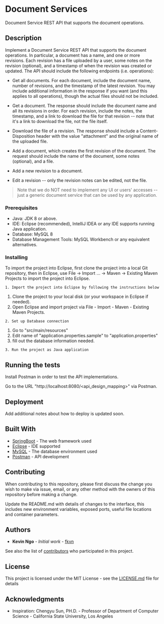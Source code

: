 # Document Services

 Document Service REST API that supports the document operations. 

## Description
 
Implement a Document Service REST API that supports the document operations. In particular, a document has a name, and one or more revisions. Each revision has a file uploaded by a user, some notes on the revision (optional), and a timestamp of when the revision was created or updated. The API should include the following endpoints (i.e. operations):

 * Get all documents. For each document, include the document name, number of revisions, and the timestamp of the latest revision. You may include additional information in the response if you want (and this applies to all operations), though the actual files should not be included.

 * Get a document. The response should include the document name and all its revisions in order. For each revision, include the notes, the timestamp, and a link to download the file for that revision -- note that it's a link to download the file, not the file itself.

 * Download the file of a revision. The response should include a Content-Disposition header with the value "attachment" and the original name of the uploaded file.

 * Add a document, which creates the first revision of the document. The request should include the name of the document, some notes (optional), and a file.

 * Add a new revision to a document.
 
 * Edit a revision -- only the revision notes can be edited, not the file.

> Note that we do NOT need to implement any UI or users' accesses -- just a generic document service that can be used by any application.

### Prerequisites

* Java: JDK 8 or above.
* IDE: Eclipse (recommended), IntelliJ IDEA or any IDE supports running Java application.
* Database: MySQL 8 
* Database Management Tools: MySQL Workbench or any equivalent alternatives.

### Installing

To import the project into Eclipse, first clone the project into a local Git repository, then in Eclipse, use File -> Import ... -> Maven -> Existing Maven Projects to import the project into Eclipse.

```
1. Import the project into Eclipse by following the instructions below
```

1. Clone the project to your local disk (or your workspace in Eclipse if needed).
1. Open Eclipse and import project via File - Import - Maven - Existing Maven Projects.

```
2. Set up Database connection
```
1. Go to "src/main/resources"
1. Edit name of "application.properties.sample" to "application.properties"
1. fill out the database information needed.

```
3. Run the project as Java application 
```

## Running the tests

Install Postman in order to test the API implementations.

Go to the URL "http://localhost:8080/<api_design_mapping>" via Postman.

## Deployment

Add additional notes about how to deploy is updated soon.

## Built With

* [SpringBoot](http://start.spring.io) - The web framework used
* [Eclipse](https://www.eclipse.org/downloads/packages/release/indigo/sr2/eclipse-ide-java-ee-developers) - IDE supported
* [MySQL](https://dev.mysql.com/downloads/mysql/) - The database environment used
* [Postman](https://www.getpostman.com) - API development

## Contributing

When contributing to this repository, please first discuss the change you wish to make via issue, email, or any other method with the owners of this repository before making a change.

Update the README.md with details of changes to the interface, this includes new environment variables, exposed ports, useful file locations and container parameters.
 

## Authors

* **Kevin Ngo** - *Initial work* - [fkvn](https://github.com/fkvn)

See also the list of [contributors](https://github.com/fkvn/Hiring_process/graphs/contributors) who participated in this project.

## License

This project is licensed under the MIT License - see the [LICENSE.md](https://github.com/fkvn/Hiring_process/blob/master/LICENSE) file for details

## Acknowledgments

* Inspiration: Chengyu Sun, PH.D. - Professor of Department of Computer Science - California State University, Los Angeles
